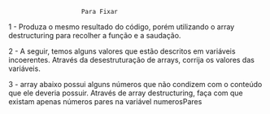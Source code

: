                         Para Fixar

1 - Produza o mesmo resultado do código, porém utilizando o array destructuring para recolher a função e a saudação.

2 - A seguir, temos alguns valores que estão descritos em variáveis incoerentes. Através da desestruturação de arrays, corrija os valores das variáveis.

3 - array abaixo possui alguns números que não condizem com o conteúdo que ele deveria possuir. Através de array destructuring, faça com que existam apenas números pares na variável numerosPares
